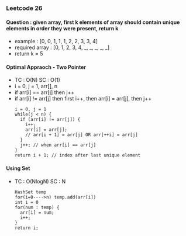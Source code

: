### Leetcode 26
#### Question : given array, first k elements of array should contain unique elements in order they were present, return k
- example : [0, 0, 1, 1, 1, 2, 2, 3, 3, 4]
- required array : [0, 1, 2, 3, 4, _, _, _, _, _]
- return k = 5

#### Optimal Appraoch - Two Pointer
- TC : O(N) SC : O(1)
- i = 0, j = 1, arr[], n
- if arr[i] == arr[j] then j++
- if arr[i] != arr[j] then first i++, then arr[i] = arr[j], then j++
  ```
  i = 0, j = 1
  while(j < n) {
    if (arr[i] != arr[j]) {
      i++;
      arr[i] = arr[j];
      // arr[i + 1] = arr[j] OR arr[++i] = arr[j]
    }
    j++; // when arr[i] == arr[j]
  }
  return i + 1; // index after last unique element
  ```


#### Using Set 
- TC : O(NlogN) SC : N
  ```
  HashSet temp
  for(i=0---->n) temp.add(arr[i])
  int i = 0
  for(num : temp) {
    arr[i] = num;
    i++;
  }
  return i;
  ```
